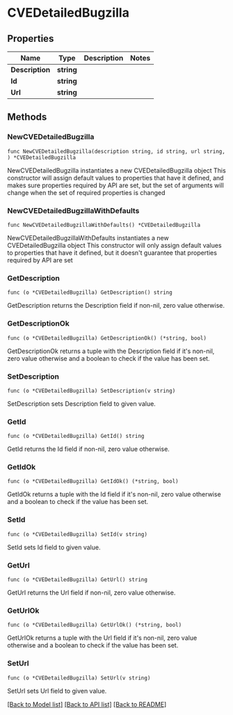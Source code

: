 # CVEDetailedBugzilla

## Properties

Name | Type | Description | Notes
------------ | ------------- | ------------- | -------------
**Description** | **string** |  | 
**Id** | **string** |  | 
**Url** | **string** |  | 

## Methods

### NewCVEDetailedBugzilla

`func NewCVEDetailedBugzilla(description string, id string, url string, ) *CVEDetailedBugzilla`

NewCVEDetailedBugzilla instantiates a new CVEDetailedBugzilla object
This constructor will assign default values to properties that have it defined,
and makes sure properties required by API are set, but the set of arguments
will change when the set of required properties is changed

### NewCVEDetailedBugzillaWithDefaults

`func NewCVEDetailedBugzillaWithDefaults() *CVEDetailedBugzilla`

NewCVEDetailedBugzillaWithDefaults instantiates a new CVEDetailedBugzilla object
This constructor will only assign default values to properties that have it defined,
but it doesn't guarantee that properties required by API are set

### GetDescription

`func (o *CVEDetailedBugzilla) GetDescription() string`

GetDescription returns the Description field if non-nil, zero value otherwise.

### GetDescriptionOk

`func (o *CVEDetailedBugzilla) GetDescriptionOk() (*string, bool)`

GetDescriptionOk returns a tuple with the Description field if it's non-nil, zero value otherwise
and a boolean to check if the value has been set.

### SetDescription

`func (o *CVEDetailedBugzilla) SetDescription(v string)`

SetDescription sets Description field to given value.


### GetId

`func (o *CVEDetailedBugzilla) GetId() string`

GetId returns the Id field if non-nil, zero value otherwise.

### GetIdOk

`func (o *CVEDetailedBugzilla) GetIdOk() (*string, bool)`

GetIdOk returns a tuple with the Id field if it's non-nil, zero value otherwise
and a boolean to check if the value has been set.

### SetId

`func (o *CVEDetailedBugzilla) SetId(v string)`

SetId sets Id field to given value.


### GetUrl

`func (o *CVEDetailedBugzilla) GetUrl() string`

GetUrl returns the Url field if non-nil, zero value otherwise.

### GetUrlOk

`func (o *CVEDetailedBugzilla) GetUrlOk() (*string, bool)`

GetUrlOk returns a tuple with the Url field if it's non-nil, zero value otherwise
and a boolean to check if the value has been set.

### SetUrl

`func (o *CVEDetailedBugzilla) SetUrl(v string)`

SetUrl sets Url field to given value.



[[Back to Model list]](../README.md#documentation-for-models) [[Back to API list]](../README.md#documentation-for-api-endpoints) [[Back to README]](../README.md)


